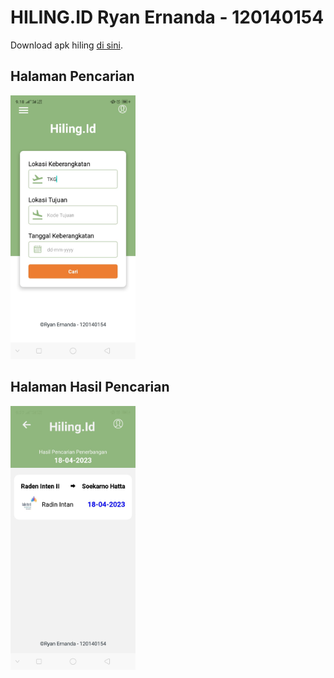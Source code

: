 # HILING.ID Ryan Ernanda - 120140154
Download apk hiling <a href="https://expo.dev/artifacts/eas/uCQa6KxcKqu36U92s19prY.apk">di sini</a>.

## Halaman Pencarian
<img src="assets/home.jpg" width="200px">

## Halaman Hasil Pencarian
<img src="assets/hasil.jpg" width="200px">
